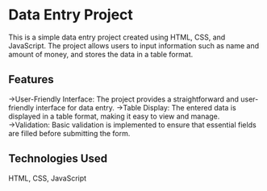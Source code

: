 # Data Entry Project
This is a simple data entry project created using HTML, CSS, and JavaScript. The project allows users to input information such as name and amount of money, and stores the data in a table format.

## Features
→User-Friendly Interface: The project provides a straightforward and user-friendly interface for data entry.
→Table Display: The entered data is displayed in a table format, making it easy to view and manage.
→Validation: Basic validation is implemented to ensure that essential fields are filled before submitting the form.

## Technologies Used
HTML,
CSS,
JavaScript
